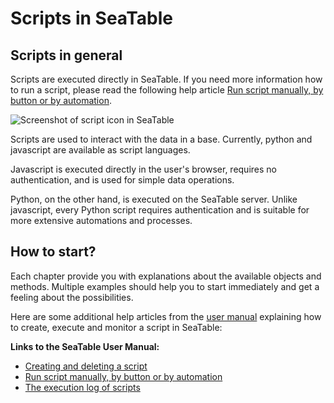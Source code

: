 # Scripts in SeaTable

## Scripts in general

Scripts are executed directly in SeaTable. If you need more information how to run a script, please read the following help article [Run script manually, by button or by automation](https://seatable.io/docs/javascript-python/skript-manuell-per-schaltflaeche-oder-automation-ausfuehren/?lang=auto).

![Screenshot of script icon in SeaTable](https://seatable.io/wp-content/uploads/2023/03/Anlegen-eines-Skriptes.jpg)

Scripts are used to interact with the data in a base. Currently, python and javascript are available as script languages.

Javascript is executed directly in the user's browser, requires no authentication, and is used for simple data operations.

Python, on the other hand, is executed on the SeaTable server. Unlike javascript, every Python script requires authentication and is suitable for more extensive automations and processes.

## How to start?

Each chapter provide you with explanations about the available objects and methods. Multiple examples should help you to start immediately and get a feeling about the possibilities.

Here are some additional help articles from the [user manual](https://docs.seatable.io/?lang=auto) explaining how to create, execute and monitor a script in SeaTable:

**Links to the SeaTable User Manual:**

- [Creating and deleting a script](https://seatable.io/docs/javascript-python/anlegen-und-loeschen-eines-skriptes/?lang=auto)
- [Run script manually, by button or by automation](https://seatable.io/en/docs/javascript-python/skript-manuell-per-schaltflaeche-oder-automation-ausfuehren/?lang=auto)
- [The execution log of scripts](https://seatable.io/en/docs/javascript-python/das-ausfuehrungslog-von-skripten/?lang=auto)
